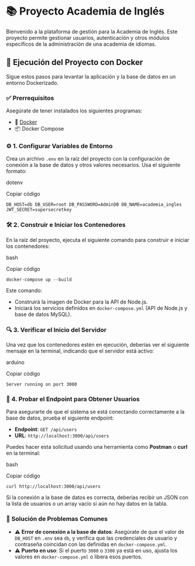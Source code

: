 # 📚 Proyecto Academia de Inglés

Bienvenido a la plataforma de gestión para la Academia de Inglés. Este proyecto permite gestionar usuarios, autenticación y otros módulos específicos de la administración de una academia de idiomas.

## 🚀 Ejecución del Proyecto con Docker

Sigue estos pasos para levantar la aplicación y la base de datos en un entorno Dockerizado.

### ✅ Prerrequisitos

Asegúrate de tener instalados los siguientes programas:

- 🐳 [Docker](https://www.docker.com/)
- 📦 Docker Compose

### ⚙️ 1. Configurar Variables de Entorno

Crea un archivo `.env` en la raíz del proyecto con la configuración de conexión a la base de datos y otros valores necesarios. Usa el siguiente formato:

dotenv

Copiar código

`DB_HOST=db
DB_USER=root
DB_PASSWORD=AdminDB
DB_NAME=academia_ingles
JWT_SECRET=supersecretkey`

### 🛠️ 2. Construir e Iniciar los Contenedores

En la raíz del proyecto, ejecuta el siguiente comando para construir e iniciar los contenedores:

bash

Copiar código

`docker-compose up --build`

Este comando:

- Construirá la imagen de Docker para la API de Node.js.
- Iniciará los servicios definidos en `docker-compose.yml` (API de Node.js y base de datos MySQL).

### 🔍 3. Verificar el Inicio del Servidor

Una vez que los contenedores estén en ejecución, deberías ver el siguiente mensaje en la terminal, indicando que el servidor está activo:

arduino

Copiar código

`Server running on port 3000`

### 🔗 4. Probar el Endpoint para Obtener Usuarios

Para asegurarte de que el sistema se está conectando correctamente a la base de datos, prueba el siguiente endpoint:

- **Endpoint**: `GET /api/users`
- **URL**: `http://localhost:3000/api/users`

Puedes hacer esta solicitud usando una herramienta como **Postman** o **curl** en la terminal:

bash

Copiar código

`curl http://localhost:3000/api/users`

Si la conexión a la base de datos es correcta, deberías recibir un JSON con la lista de usuarios o un array vacío si aún no hay datos en la tabla.

### 🐞 Solución de Problemas Comunes

- ⚠️ **Error de conexión a la base de datos**: Asegúrate de que el valor de `DB_HOST` en `.env` sea `db`, y verifica que las credenciales de usuario y contraseña coincidan con las definidas en `docker-compose.yml`.
- ⚠️ **Puerto en uso**: Si el puerto `3000` o `3308` ya está en uso, ajusta los valores en `docker-compose.yml` o libera esos puertos.

